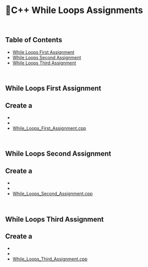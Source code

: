 # 📑C++ While Loops Assignments

</br>

## Table of Contents

- [While Loops First Assignment](#first)
- [While Loops Second Assignment](#second)
- [While Loops Third Assignment](#third)


</br>

<a name="first"/>

## While Loops First Assignment

Create a 
- 
- 
- 
- [While_Loops_First_Assignment.cpp](https://github.com/daniel-slosar/cpp-assignments/blob/main/Assignments/While%20Loops/While_Loops_First_assignment.cpp)

</br>

<a name="second"/>

## While Loops Second Assignment

Create a 
- 
- 
- 
- [While_Loops_Second_Assignment.cpp](https://github.com/daniel-slosar/cpp-assignments/blob/main/Assignments/While%20Loops/While_Loops_Second_assignment.cpp)
</br>

<a name="third"/>

## While Loops Third Assignment

Create a 
- 
- 
- 
- [While_Loops_Third_Assignment.cpp](https://github.com/daniel-slosar/cpp-assignments/blob/main/Assignments/While%20Loops/While_Loops_Third_assignment.cpp)


</br>

